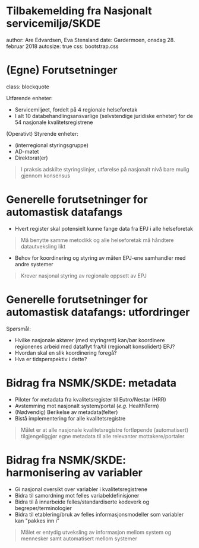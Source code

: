 Tilbakemelding fra Nasjonalt servicemiljø/SKDE
========================================================
author: Are Edvardsen, Eva Stensland
date: Gardermoen, onsdag 28. februar 2018
autosize: true
css: bootstrap.css


(Egne) Forutsetninger
========================================================
class: blockquote

Utførende enheter:

- Servicemiljøet, fordelt på 4 regionale helseforetak
- I alt 10 databehandlingsansvarlige (selvstendige juridiske enheter) for de 54 nasjonale kvalitetsregistrene

(Operativt) Styrende enheter:

- (interregional styringsgruppe)
- AD-møtet
- Direktorat(er)

> I praksis adskilte styringslinjer, utførelse på nasjonalt nivå bare mulig gjennom konsensus


Generelle forutsetninger for automastisk datafangs
========================================================

- Hvert register skal potensielt kunne fange data fra EPJ i alle helseforetak

> Må benytte samme metodikk og alle helseforetak må håndtere datautveksling likt

- Behov for koordinering og styring av måten EPJ-ene samhandler med andre systemer

> Krever nasjonal styring av regionale oppsett av EPJ


Generelle forutsetninger for automastisk datafangs: utfordringer
========================================================

Spørsmål:

- Hvilke nasjonale aktører (med styringrett) kan/bør koordinere regionenes arbeid med dataflyt fra/til (regionalt konsolidert) EPJ?
- Hvordan skal en slik koordinering foregå?
- Hva er tidsperspektiv i dette?


Bidrag fra NSMK/SKDE: metadata
========================================================
- Piloter for metadata fra kvalitetsregister til Eutro/Nestar (HRR)
- Avstemming mot nasjonalt system/portal (*e.g.* HealthTerm)
- (Nødvendig) Berikelse av metadata(felter)
- Bistå implementering for alle kvalitetsregistre

> Målet er at alle nasjonale kvalitetsregistre fortløpende (automatisert) tilgjengeliggjør egne metadata til alle relevanter mottakere/portaler


Bidrag fra NSMK/SKDE: harmonisering av variabler
========================================================
- Gi nasjonal oversikt over variabler i kvalitetsregistrene
- Bidra til samordning mot felles variabeldefinisjoner
- Bidra til å innarbeide felles/standardiserte kodeverk og begreper/terminologier
- Bidra til etablering/bruk av felles informasjonsmodeller som variabler kan "pakkes inn i"

> Målet er entydig utveksling av informasjon mellom system og mennesker samt automatisert mellom systemer